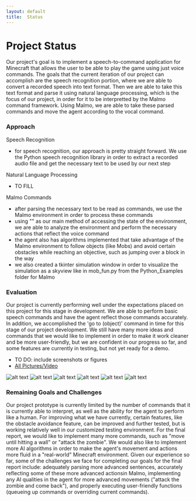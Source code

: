 ```yaml
---
layout: default
title:  Status
---
```


# Project Status
Our project's goal is to implement a speech-to-command application for Minecraft that allows the user to be able to play the game using just voice commands. The goals that the current iteration of our project can accomplish are the speech recognition portion, where we are able to convert a recorded speech into text format. Then we are able to take this text format and parse it using natural language processing, which is the focus of our project, in order for it to be interpretted by the Malmo command framework. Using Malmo, we are able to take these parsed commands and move the agent according to the vocal command.

### Approach
Speech Recognition
- for speech recognition, our approach is pretty straight forward. We use the Python speech recognition library in order to extract a recorded audio file and get the necessary text to be used by our next step

Natural Language Processing
- TO FILL

Malmo Commands
- after parsing the necessary text to be read as commands, we use the Malmo environment in order to process these commands
- using "<ObservationFromNearbyEntities>" as our main method of accessing the state of the environment, we are able to analyze the environment and perform the necessary actions that reflect the voice command
- the agent also has algorithms implemented that take advantage of the Malmo environment to follow objects (like Mobs) and avoid certain obstacles while reaching an objective, such as jumping over a block in the way
- we also created a tkinter simulation window in order to visualize the simulation as a skyview like in mob_fun.py from the Python_Examples folder for Malmo

### Evaluation
Our project is currently performing well under the expectations placed on this project for this stage in development. We are able to perform basic speech commands and have the agent reflect those commands accurately. In addition, we accomplished the 'go to (object)' command in time for this stage of our project development. We still have many more ideas and commands that we would like to implement in order to make it work cleaner and be more user-friendly, but we are confident in our progress so far, and some features are currently in testing, but not yet ready for a demo.
- TO DO: include screenshots or figures
- [All Pictures/Video][refPV]

![alt text](https://github.com/HiroIshikawa/speech2craft/tree/master/docs/imgs/jump_and_chase1.png "Jump and chase target 1")
![alt text](https://github.com/HiroIshikawa/speech2craft/tree/master/docs/imgs/jump_and_chase2.png "Jump and chase target 2")
![alt text](https://github.com/HiroIshikawa/speech2craft/tree/master/docs/imgs/jump_and_chase3.png "Jump and chase target 3")
![alt text](https://github.com/HiroIshikawa/speech2craft/tree/master/docs/imgs/use1.png "Use items 1")
![alt text](https://github.com/HiroIshikawa/speech2craft/tree/master/docs/imgs/use2.png "Use items 2")
![alt text](https://github.com/HiroIshikawa/speech2craft/tree/master/docs/imgs/use2.png "Use items 3")

### Remaining Goals and Challenges
Our project prototype is currently limited by the number of commands that it is currently able to interpret, as well as the ability for the agent to perform like a human. For improving what we have currently, certain features, like the obstacle avoidance feature, can be improved and further tested, but is working relatively well in our customized testing environment.
For the final report, we would like to implement many more commands, such as "move until hitting a wall" or "attack the zombie". We would also like to implement more AI algorithms in order to make the agent's movement and actions more fluid in a "real-world" Minecraft environment.
Given our experience so far, some of the challenges we face for completing our goals for the final report include: adequately parsing more advanced sentences, accurately reflecting some of these more advanced actionsin Malmo, implementing any AI qualities in the agent for more advanced movements ("attack the zombie and come back"), and properly executing user-friendly functions (queueing up commands or overriding current commands).

[refPV]: https://github.com/HiroIshikawa/speech2craft/tree/master/docs/imgs
